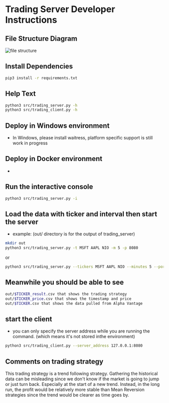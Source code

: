 # Trading Server Developer Instructions

## File Structure Diagram
![file structure](https://user-images.githubusercontent.com/13538182/114333193-c06e3a80-9b15-11eb-8b7b-63344f63ec95.png)

## Install Dependencies 
```sh
pip3 install -r requirements.txt
```
## Help Text
```sh
python3 src/trading_server.py -h
python3 src/trading_client.py -h
```

## Deploy in Windows environment 
- In Windows, please install waitress, platform specific support is still work in progress

## Deploy in Docker environment
-  

## Run the interactive console
```sh
python3 src/trading_server.py -i  
```

## Load the data with ticker and interval then start the server
- example: (out/ directory is for the output of trading_server)
```sh
mkdir out
python3 src/trading_server.py -t MSFT AAPL NIO -m 5 -p 8080
```
or
```sh
python3 src/trading_server.py --tickers MSFT AAPL NIO --minutes 5 --port 8080
```

## Meanwhile you should be able to see
```sh
out/$TICKER_result.csv that shows the trading strategy
out/$TICKER_price.csv that shows the timestamp and price
out/$TICKER.csv that shows the data pulled from Alpha Vantage
```

## start the client
- you can only specify the server address while you are running the command. (which means it's not stored inthe environment)
```sh
python3 src/trading_client.py --server_address 127.0.0.1:8080
```

## Comments on trading strategy
This trading strategy is a trend following strategy. Gathering the historical data can be misleading since we don't know if the market is going to jump or just turn back. Especially at the start of a new trend. Instead, in the long run, the profit would be relatively more stable than Mean Reversion strategies since the trend would be clearer as time goes by.
